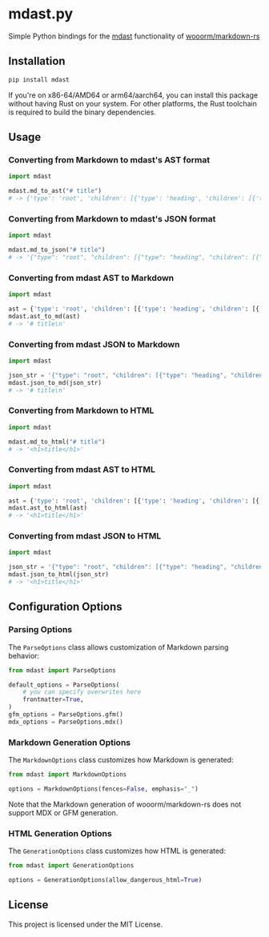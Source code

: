 # mdast.py

Simple Python bindings for the [mdast](https://github.com/syntax-tree/mdast) functionality of [wooorm/markdown-rs](https://github.com/wooorm/markdown-rs/)

## Installation

```bash
pip install mdast
```

If you're on x86-64/AMD64 or arm64/aarch64, you can install this package without having Rust on your system.
For other platforms, the Rust toolchain is required to build the binary dependencies.

## Usage

### Converting from Markdown to mdast's AST format

```python
import mdast

mdast.md_to_ast("# title")
# -> {'type': 'root', 'children': [{'type': 'heading', 'children': [{'type': 'text', 'value': 'title'}], 'depth': 1}]}
```

### Converting from Markdown to mdast's JSON format

```python
import mdast

mdast.md_to_json("# title")
# -> '{"type": "root", "children": [{"type": "heading", "children": [{"type": "text", "value": "title"}], "depth": 1}]}'
```

### Converting from mdast AST to Markdown

```python
import mdast

ast = {'type': 'root', 'children': [{'type': 'heading', 'children': [{'type': 'text', 'value': 'title'}], 'depth': 1}]}
mdast.ast_to_md(ast)
# -> '# title\n'
```

### Converting from mdast JSON to Markdown

```python
import mdast

json_str = '{"type": "root", "children": [{"type": "heading", "children": [{"type": "text", "value": "title"}], "depth": 1}]}'
mdast.json_to_md(json_str)
# -> '# title\n'
```

### Converting from Markdown to HTML

```python
import mdast

mdast.md_to_html("# title")
# -> '<h1>title</h1>'
```

### Converting from mdast AST to HTML

```python
import mdast

ast = {'type': 'root', 'children': [{'type': 'heading', 'children': [{'type': 'text', 'value': 'title'}], 'depth': 1}]}
mdast.ast_to_html(ast)
# -> '<h1>title</h1>'
```

### Converting from mdast JSON to HTML

```python
import mdast

json_str = '{"type": "root", "children": [{"type": "heading", "children": [{"type": "text", "value": "title"}], "depth": 1}]}'
mdast.json_to_html(json_str)
# -> '<h1>title</h1>'
```

## Configuration Options

### Parsing Options

The `ParseOptions` class allows customization of Markdown parsing behavior:

```python
from mdast import ParseOptions

default_options = ParseOptions(
    # you can specify overwrites here
    frontmatter=True,
)
gfm_options = ParseOptions.gfm()
mdx_options = ParseOptions.mdx()
```

### Markdown Generation Options

The `MarkdownOptions` class customizes how Markdown is generated:

```python
from mdast import MarkdownOptions

options = MarkdownOptions(fences=False, emphasis="_")
```

Note that the Markdown generation of wooorm/markdown-rs does not support MDX or GFM generation.


### HTML Generation Options

The `GenerationOptions` class customizes how HTML is generated:

```python
from mdast import GenerationOptions

options = GenerationOptions(allow_dangerous_html=True)
```

## License

This project is licensed under the MIT License.

